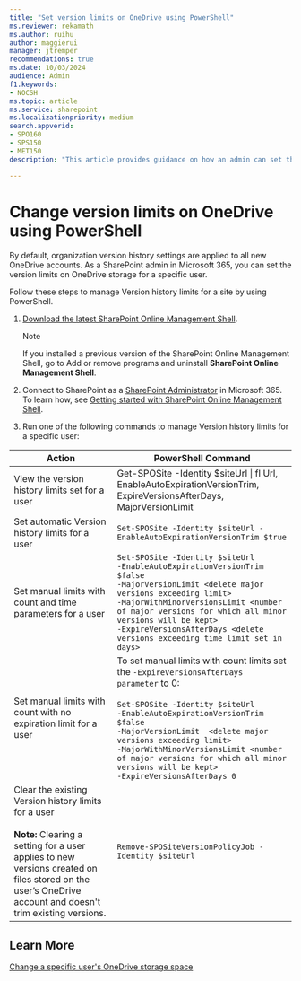 ```yaml
---
title: "Set version limits on OneDrive using PowerShell"
ms.reviewer: rekamath
ms.author: ruihu
author: maggierui
manager: jtremper
recommendations: true
ms.date: 10/03/2024
audience: Admin
f1.keywords:
- NOCSH
ms.topic: article
ms.service: sharepoint
ms.localizationpriority: medium
search.appverid:
- SPO160
- SPS150
- MET150
description: "This article provides guidance on how an admin can set the version limits on OneDrive for a specific user using PowerShell."

---
```



# Change version limits on OneDrive using PowerShell

By default, organization version history settings are applied to all new OneDrive accounts. As a SharePoint admin in Microsoft 365, you can set the version limits on OneDrive storage for a specific user.

Follow these steps to manage Version history limits for a site by using PowerShell.

1. [Download the latest SharePoint Online Management Shell](https://go.microsoft.com/fwlink/p/?LinkId=255251).

    > [!NOTE]
    > If you installed a previous version of the SharePoint Online Management Shell, go to Add or remove programs and uninstall **SharePoint Online Management Shell**.

1. Connect to SharePoint as a [SharePoint Administrator](/sharepoint/sharepoint-admin-role) in Microsoft 365. To learn how, see [Getting started with SharePoint Online Management Shell](/powershell/sharepoint/sharepoint-online/connect-sharepoint-online).
2. Run one of the following commands to manage Version history limits for a specific user:

| **Action** | **PowerShell Command** |
| --- | --- |
| View the version history limits set for a user | Get-SPOSite -Identity $siteUrl \| fl Url, EnableAutoExpirationVersionTrim, ExpireVersionsAfterDays, MajorVersionLimit |
| Set automatic Version history limits for a user | `Set-SPOSite -Identity $siteUrl -EnableAutoExpirationVersionTrim $true` |
| Set manual limits with count and time parameters for a user | `Set-SPOSite -Identity $siteUrl`<br>`-EnableAutoExpirationVersionTrim $false`<br>`-MajorVersionLimit <delete major versions exceeding limit>`<br>`-MajorWithMinorVersionsLimit <number of major versions for which all minor versions will be kept>`<br>`-ExpireVersionsAfterDays <delete versions exceeding time limit set in days>` |
| Set manual limits with count with no expiration limit for a user | To set manual limits with count limits set the `-ExpireVersionsAfterDays parameter` to 0:<br><br>`Set-SPOSite -Identity $siteUrl`<br>`-EnableAutoExpirationVersionTrim $false`<br>`-MajorVersionLimit  <delete major versions exceeding limit>`<br>`-MajorWithMinorVersionsLimit <number of major versions for which all minor versions will be kept>`<br>`-ExpireVersionsAfterDays 0` |
| Clear the existing Version history limits for a user<br><br>**Note:** Clearing a setting for a user applies to new versions created on files stored on the user’s OneDrive account and doesn't trim existing versions. | `Remove-SPOSiteVersionPolicyJob -Identity $siteUrl` |

## Learn More

[Change a specific user's OneDrive storage space](change-user-storage.md)
